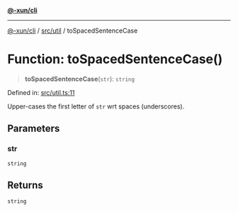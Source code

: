 [**@-xun/cli**](../../../README.md)

***

[@-xun/cli](../../../README.md) / [src/util](../README.md) / toSpacedSentenceCase

# Function: toSpacedSentenceCase()

> **toSpacedSentenceCase**(`str`): `string`

Defined in: [src/util.ts:11](https://github.com/Xunnamius/cli-utils/blob/9f931815fdc9c2ac298ecaacf937edd135e18759/src/util.ts#L11)

Upper-cases the first letter of `str` wrt spaces (underscores).

## Parameters

### str

`string`

## Returns

`string`
